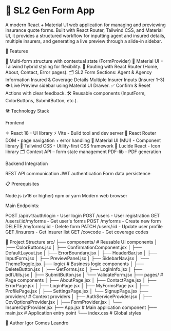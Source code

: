 # 📝 SL2 Gen Form App
A modern React + Material UI web application for managing and previewing insurance quote forms.
Built with React Router, Tailwind CSS, and Material UI, it provides a structured workflow for inputting agent and insured details, multiple insurers, and generating a live preview through a slide-in sidebar.

📌 Features

🔐 Multi-form structure with contextual state (FormProvider)
🎨 Material UI + Tailwind hybrid styling for flexibility.
🧭 Routing with React Router (Home, About, Contact, Error pages).
🗂 SL2 Form Sections:
                Agent & Agency Information
                Insured & Coverage Details
                Multiple Insurer Inputs (Insurer 1–3)
👁 Live Preview sidebar using Material UI Drawer.
✅ Confirm & Reset Actions with clear feedback.
🛠 Reusable components (InputForm, ColorButtons, SubmitButton, etc.).

🛠️ Technology Stack

Frontend

   ⚛️ React 18 - UI library
   ⚡ Vite  - Build tool and dev server
   🧭 React Router DOM  - page navigation + error handling
   🎨 Material UI  (MUI) - Component library
   🎨 Tailwind CSS  - Utility-first CSS framework
   🎨 Lucide React - Icon library
   🗂 Context API – form state management
   PDF-lib - PDF generation

Backend Integration

   REST API communication
   JWT authentication
   Form data persistence

📋 Prerequisites

   Node.js (v16 or higher)
   npm or yarn
   Modern web browser

Main Endpoints:

POST /api/v1/auth/login - User login
POST /users - User registration
GET /users/:id/myforms - Get user's forms
POST /myforms - Create new form
DELETE /myforms/:id - Delete form
PATCH /users/:id - Update user profile
GET /insurers - Get insurer list
GET /covcode - Get coverage codes


   📁 Project Structure
src/
├── components/          # Reusable UI components
│   ├── ColorButtons.jsx
│   ├── ConfirmationComponent.jsx
│   ├── DefaultLayout.jsx
│   ├── ErrorBoundary.jsx
│   ├── HeaderBar.jsx
│   ├── InputForm.jsx
│   ├── PreviewPanel.jsx
│   ├── SidebarNav.jsx
│   └── ThemeToggle.jsx
├── logic/              # Business logic components
│   ├── DeleteButton.jsx
│   ├── GetForms.jsx
│   ├── LogInInfo.jsx
│   ├── pdfUtils.jsx
│   ├── SubmitButton.jsx
│   └── ValidateForm.jsx
├── pages/              # Page components
│   ├── AboutPage.jsx
│   ├── ContactPage.jsx
│   ├── ErrorPage.jsx
│   ├── LoginPage.jsx
│   ├── MyFormsPage.jsx
│   ├── ProfilePage.jsx
│   ├── SettingsPage.jsx
│   └── SignupPage.jsx
├── providers/          # Context providers
│   ├── AuthServiceProvider.jsx
│   ├── CovOptionsProvider.jsx
│   ├── FormProvider.jsx
│   └── InsurerOptProvider.jsx
├── App.jsx            # Main application component
├── main.jsx           # Application entry point
└── index.css          # Global styles

👤 Author
Igor Gomes Leandro
